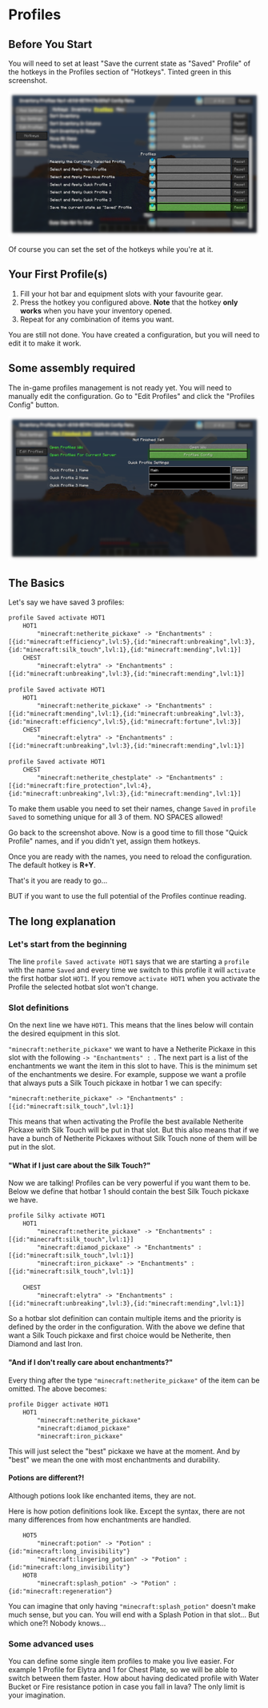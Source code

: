 # Profiles

## Before You Start

You will need to set at least "Save the current state as "Saved" Profile" of the hotkeys in the Profiles section of "Hotkeys".
Tinted green in this screenshot.

<img src="/assets/profiles-save-profile-hotkeys-config.png">

Of course you can set the set of the hotkeys while you're at it.

## Your First Profile(s)

1. Fill your hot bar and equipment slots with your favourite gear.
2. Press the hotkey you configured above. **Note** that the hotkey **only works** when you have your inventory opened.
3. Repeat for any combination of items you want.

You are still not done. You have created a configuration, but you will need to edit it to make it work.

## Some assembly required

The in-game profiles management is not ready yet. You will need to manually edit the configuration. Go to "Edit Profiles" and click the "Profiles Config" button.

<img src="/assets/edit-profiles-open-config.png">

## The Basics

Let's say we have saved 3 profiles:

```
profile Saved activate HOT1
	HOT1
		"minecraft:netherite_pickaxe" -> "Enchantments" : [{id:"minecraft:efficiency",lvl:5},{id:"minecraft:unbreaking",lvl:3},{id:"minecraft:silk_touch",lvl:1},{id:"minecraft:mending",lvl:1}]
	CHEST
		"minecraft:elytra" -> "Enchantments" : [{id:"minecraft:unbreaking",lvl:3},{id:"minecraft:mending",lvl:1}]

profile Saved activate HOT1
	HOT1
		"minecraft:netherite_pickaxe" -> "Enchantments" : [{id:"minecraft:mending",lvl:1},{id:"minecraft:unbreaking",lvl:3},{id:"minecraft:efficiency",lvl:5},{id:"minecraft:fortune",lvl:3}]
	CHEST
		"minecraft:elytra" -> "Enchantments" : [{id:"minecraft:unbreaking",lvl:3},{id:"minecraft:mending",lvl:1}]

profile Saved activate HOT1
	CHEST
		"minecraft:netherite_chestplate" -> "Enchantments" : [{id:"minecraft:fire_protection",lvl:4},{id:"minecraft:unbreaking",lvl:3},{id:"minecraft:mending",lvl:1}]
```

To make them usable you need to set their names, change `Saved` in `profile Saved` to something unique for all 3 of them. NO SPACES allowed!

Go back to the screenshot above. Now is a good time to fill those "Quick Profile" names, and if you didn't yet, assign them hotkeys.

Once you are ready with the names, you need to reload the configuration. The default hotkey is **R+Y**.

That's it you are ready to go... 

BUT if you want to use the full potential of the Profiles continue reading.

## The long explanation

### Let's start from the beginning

The line `profile Saved activate HOT1` says that we are starting a `profile` with the name `Saved`
and every time we switch to this profile it will `activate` the first hotbar slot `HOT1`. If you remove `activate HOT1` when you 
activate the Profile the selected hotbat slot won't change.  

### Slot definitions

On the next line we have `HOT1`. This means that the lines below will contain the desired equipment in this slot. 

`"minecraft:netherite_pickaxe"` we want to have a Netherite Pickaxe in this slot with the following `-> "Enchantments" : `.
The next part is a list of the enchantments we want the item in this slot to have. This is the minimum set of the enchantments we desire.
For example, suppose we want a profile that always puts a Silk Touch pickaxe in hotbar 1 we can specify:

```
"minecraft:netherite_pickaxe" -> "Enchantments" : [{id:"minecraft:silk_touch",lvl:1}]
```

This means that when activating the Profile the best available Netherite Pickaxe with Silk Touch will be put in that slot.
But this also means that if we have a bunch of Netherite Pickaxes without Silk Touch none of them will be put in the slot.

#### "What if I just care about the Silk Touch?"

Now we are talking! Profiles can be very powerful if you want them to be. Below we define that hotbar 1 should contain the best Silk Touch pickaxe we have.

```
profile Silky activate HOT1
	HOT1
		"minecraft:netherite_pickaxe" -> "Enchantments" : [{id:"minecraft:silk_touch",lvl:1}]
		"minecraft:diamod_pickaxe" -> "Enchantments" : [{id:"minecraft:silk_touch",lvl:1}]
		"minecraft:iron_pickaxe" -> "Enchantments" : [{id:"minecraft:silk_touch",lvl:1}]

	CHEST
		"minecraft:elytra" -> "Enchantments" : [{id:"minecraft:unbreaking",lvl:3},{id:"minecraft:mending",lvl:1}]
```

So a hotbar slot definition can contain multiple items and the priority is defined by the order in the configuration.
With the above we define that want a Silk Touch pickaxe and first choice would be Netherite, then Diamond and last Iron. 

#### "And if I don't really care about enchantments?"

Every thing after the type `"minecraft:netherite_pickaxe"` of the item can be omitted. The above becomes:

```
profile Digger activate HOT1
	HOT1
		"minecraft:netherite_pickaxe"
		"minecraft:diamod_pickaxe"
		"minecraft:iron_pickaxe"
```

This will just select the "best" pickaxe we have at the moment. And by "best" we mean the one with most enchantments and durability.

#### Potions are different?!

Although potions look like enchanted items, they are not.

Here is how potion definitions look like. Except the syntax, there are not many differences from how enchantments are handled.

```
	HOT5
		"minecraft:potion" -> "Potion" : {id:"minecraft:long_invisibility"}
		"minecraft:lingering_potion" -> "Potion" : {id:"minecraft:long_invisibility"}
	HOT8
		"minecraft:splash_potion" -> "Potion" : {id:"minecraft:regeneration"}
```

You can imagine that only having `"minecraft:splash_potion"` doesn't make much sense, but you can.
You will end with a Splash Potion in that slot... But which one?! Nobody knows...

### Some advanced uses

You can define some single item profiles to make you live easier. For example 1 Profile for Elytra and 1 for Chest Plate, 
so we will be able to switch between them faster. How about having dedicated profile with Water Bucket or Fire resistance
potion in case you fall in lava? The only limit is your imagination.
